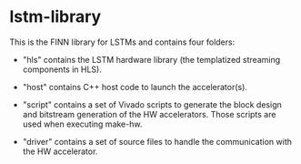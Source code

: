 # lstm-library

This is the FINN library for LSTMs and contains four folders:

- "hls" contains the LSTM hardware library (the templatized streaming components in HLS).

- "host" contains C++ host code to launch the accelerator(s).  

- "script" contains a set of Vivado scripts to generate the block design and bitstream generation of the HW accelerators. Those scripts are used when executing make-hw.

- "driver" contains a set of source files to handle the communication with the HW accelerator.


